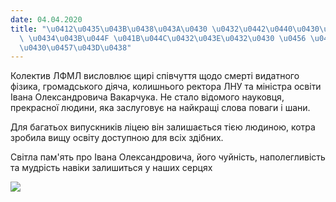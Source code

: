```yaml
---
date: 04.04.2020
title: "\u0412\u0435\u043B\u0438\u043A\u0430 \u0432\u0442\u0440\u0430\u0442\u0430\
  \ \u0434\u043B\u044F \u041B\u044C\u0432\u043E\u0432\u0430 \u0456 \u0423\u043A\u0440\
  \u0430\u0457\u043D\u0438"
---
```

Колектив ЛФМЛ висловлює щирі співчуття щодо смерті видатного фізика, громадського діяча, колишнього ректора ЛНУ та міністра освіти Івана Олександровича Вакарчука. Не стало відомого науковця, прекрасної людини, яка заслуговує на найкращі слова поваги і шани.

Для багатьох випускників ліцею він залишається тією людиною, котра зробила вищу освіту доступною для всіх здібних.

Світла пам'ять про Івана Олександровича, його чуйність, наполегливість та мудрість навіки залишиться у наших серцях

![](/files/велика-втрата-для-ль-ivakarchuk.jpg)